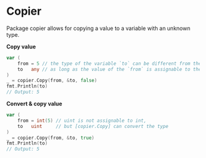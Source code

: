# Copier

Package copier allows for copying a value to a variable with an unknown type.

**Copy value**

```go
var (
	from = 5 // the type of the variable `to` can be different from the type of the variable `from`
	to   any // as long as the value of the `from` is assignable to the `to`
)
_ = copier.Copy(from, &to, false)
fmt.Println(to)
// Output: 5
```

**Convert & copy value**

```go
var (
	from = int(5) // uint is not assignable to int,
	to   uint     // but [copier.Copy] can convert the type
)
_ = copier.Copy(from, &to, true)
fmt.Println(to)
// Output: 5
```
